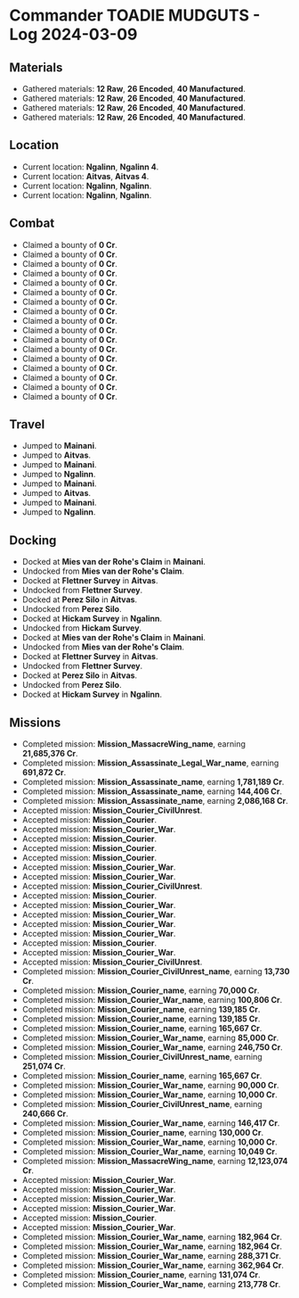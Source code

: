 # Commander TOADIE MUDGUTS - Log 2024-03-09

## Materials
- Gathered materials: **12 Raw**, **26 Encoded**, **40 Manufactured**.
- Gathered materials: **12 Raw**, **26 Encoded**, **40 Manufactured**.
- Gathered materials: **12 Raw**, **26 Encoded**, **40 Manufactured**.
- Gathered materials: **12 Raw**, **26 Encoded**, **40 Manufactured**.

## Location
- Current location: **Ngalinn**, **Ngalinn 4**.
- Current location: **Aitvas**, **Aitvas 4**.
- Current location: **Ngalinn**, **Ngalinn**.
- Current location: **Ngalinn**, **Ngalinn**.

## Combat
- Claimed a bounty of **0 Cr**.
- Claimed a bounty of **0 Cr**.
- Claimed a bounty of **0 Cr**.
- Claimed a bounty of **0 Cr**.
- Claimed a bounty of **0 Cr**.
- Claimed a bounty of **0 Cr**.
- Claimed a bounty of **0 Cr**.
- Claimed a bounty of **0 Cr**.
- Claimed a bounty of **0 Cr**.
- Claimed a bounty of **0 Cr**.
- Claimed a bounty of **0 Cr**.
- Claimed a bounty of **0 Cr**.
- Claimed a bounty of **0 Cr**.
- Claimed a bounty of **0 Cr**.
- Claimed a bounty of **0 Cr**.
- Claimed a bounty of **0 Cr**.
- Claimed a bounty of **0 Cr**.

## Travel
- Jumped to **Mainani**.
- Jumped to **Aitvas**.
- Jumped to **Mainani**.
- Jumped to **Ngalinn**.
- Jumped to **Mainani**.
- Jumped to **Aitvas**.
- Jumped to **Mainani**.
- Jumped to **Ngalinn**.

## Docking
- Docked at **Mies van der Rohe's Claim** in **Mainani**.
- Undocked from **Mies van der Rohe's Claim**.
- Docked at **Flettner Survey** in **Aitvas**.
- Undocked from **Flettner Survey**.
- Docked at **Perez Silo** in **Aitvas**.
- Undocked from **Perez Silo**.
- Docked at **Hickam Survey** in **Ngalinn**.
- Undocked from **Hickam Survey**.
- Docked at **Mies van der Rohe's Claim** in **Mainani**.
- Undocked from **Mies van der Rohe's Claim**.
- Docked at **Flettner Survey** in **Aitvas**.
- Undocked from **Flettner Survey**.
- Docked at **Perez Silo** in **Aitvas**.
- Undocked from **Perez Silo**.
- Docked at **Hickam Survey** in **Ngalinn**.

## Missions
- Completed mission: **Mission_MassacreWing_name**, earning **21,685,376 Cr**.
- Completed mission: **Mission_Assassinate_Legal_War_name**, earning **691,872 Cr**.
- Completed mission: **Mission_Assassinate_name**, earning **1,781,189 Cr**.
- Completed mission: **Mission_Assassinate_name**, earning **144,406 Cr**.
- Completed mission: **Mission_Assassinate_name**, earning **2,086,168 Cr**.
- Accepted mission: **Mission_Courier_CivilUnrest**.
- Accepted mission: **Mission_Courier**.
- Accepted mission: **Mission_Courier_War**.
- Accepted mission: **Mission_Courier**.
- Accepted mission: **Mission_Courier**.
- Accepted mission: **Mission_Courier**.
- Accepted mission: **Mission_Courier_War**.
- Accepted mission: **Mission_Courier_War**.
- Accepted mission: **Mission_Courier_CivilUnrest**.
- Accepted mission: **Mission_Courier**.
- Accepted mission: **Mission_Courier_War**.
- Accepted mission: **Mission_Courier_War**.
- Accepted mission: **Mission_Courier_War**.
- Accepted mission: **Mission_Courier_War**.
- Accepted mission: **Mission_Courier**.
- Accepted mission: **Mission_Courier_War**.
- Accepted mission: **Mission_Courier_CivilUnrest**.
- Completed mission: **Mission_Courier_CivilUnrest_name**, earning **13,730 Cr**.
- Completed mission: **Mission_Courier_name**, earning **70,000 Cr**.
- Completed mission: **Mission_Courier_War_name**, earning **100,806 Cr**.
- Completed mission: **Mission_Courier_name**, earning **139,185 Cr**.
- Completed mission: **Mission_Courier_name**, earning **139,185 Cr**.
- Completed mission: **Mission_Courier_name**, earning **165,667 Cr**.
- Completed mission: **Mission_Courier_War_name**, earning **85,000 Cr**.
- Completed mission: **Mission_Courier_War_name**, earning **246,750 Cr**.
- Completed mission: **Mission_Courier_CivilUnrest_name**, earning **251,074 Cr**.
- Completed mission: **Mission_Courier_name**, earning **165,667 Cr**.
- Completed mission: **Mission_Courier_War_name**, earning **90,000 Cr**.
- Completed mission: **Mission_Courier_War_name**, earning **10,000 Cr**.
- Completed mission: **Mission_Courier_CivilUnrest_name**, earning **240,666 Cr**.
- Completed mission: **Mission_Courier_War_name**, earning **146,417 Cr**.
- Completed mission: **Mission_Courier_name**, earning **130,000 Cr**.
- Completed mission: **Mission_Courier_War_name**, earning **10,000 Cr**.
- Completed mission: **Mission_Courier_War_name**, earning **10,049 Cr**.
- Completed mission: **Mission_MassacreWing_name**, earning **12,123,074 Cr**.
- Accepted mission: **Mission_Courier_War**.
- Accepted mission: **Mission_Courier_War**.
- Accepted mission: **Mission_Courier_War**.
- Accepted mission: **Mission_Courier_War**.
- Accepted mission: **Mission_Courier**.
- Accepted mission: **Mission_Courier_War**.
- Completed mission: **Mission_Courier_War_name**, earning **182,964 Cr**.
- Completed mission: **Mission_Courier_War_name**, earning **182,964 Cr**.
- Completed mission: **Mission_Courier_War_name**, earning **288,371 Cr**.
- Completed mission: **Mission_Courier_War_name**, earning **362,964 Cr**.
- Completed mission: **Mission_Courier_name**, earning **131,074 Cr**.
- Completed mission: **Mission_Courier_War_name**, earning **213,778 Cr**.

